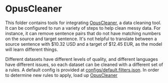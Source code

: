 # OpusCleaner

This folder contains tools for integrating [OpusCleaner](https://github.com/hplt-project/OpusCleaner), a data cleaning tool. It can be configured to run a variety of steps to help clean messy data. For instance, it can remove sentence pairs that do not have matching numbers on the source and target sentence. It's not helpful to translate between a source sentence with $10.32 USD and a target of $12.45 EUR, as the model will learn different things.

Different datasets have different levels of quality, and different languages have different issues, so each dataset can be cleaned with a different set of a rules. A default config is provided at [configs/default.filters.json](pipeline/clean/opuscleaner/configs/default.filters.json). In order to determine new rules to apply, load up [OpusCleaner](https://github.com/hplt-project/OpusCleaner)
